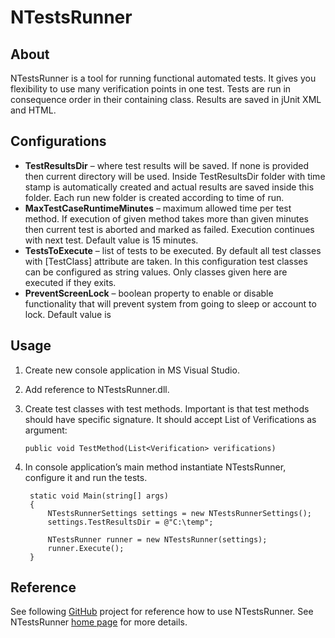 # NTestsRunner
## About
NTestsRunner is a tool for running functional automated tests. It gives you flexibility to use many verification points in one test. Tests are run in consequence order in their containing class. Results are saved in jUnit XML and HTML.

## Configurations
- **TestResultsDir** – where test results will be saved. If none is provided then current directory will be used. Inside TestResultsDir folder with time stamp is automatically created and actual results are saved inside this folder. Each run new folder is created according to time of run.
- **MaxTestCaseRuntimeMinutes** – maximum allowed time per test method. If execution of given method takes more than given minutes then current test is aborted and marked as failed. Execution continues with next test. Default value is 15 minutes.
- **TestsToExecute** – list of tests to be executed. By default all test classes with [TestClass] attribute are taken. In this configuration test classes can be configured as string values. Only classes given here are executed if they exits.
- **PreventScreenLock** – boolean property to enable or disable functionality that will prevent system from going to sleep or account to lock. Default value is


## Usage
1. Create new console application in MS Visual Studio.
2. Add reference to NTestsRunner.dll.
3. Create test classes with test methods. Important is that test methods should have specific signature. It should accept List of Verifications as argument:

	`public void TestMethod(List<Verification> verifications)`

4. In console application’s main method instantiate NTestsRunner, configure it and run the tests.

    	static void Main(string[] args)
    	{
			NTestsRunnerSettings settings = new NTestsRunnerSettings();
            settings.TestResultsDir = @"C:\temp";
    		
			NTestsRunner runner = new NTestsRunner(settings);
            runner.Execute();
    	}
    
## Reference
See following <a target="_blank" href="https://github.com/llatinov/SampleAppPlus">GitHub</a> project for reference how to use NTestsRunner. See NTestsRunner <a target="_blank" href="http://automationrhapsody.com/ntestsrunner/">home page</a> for more details.
